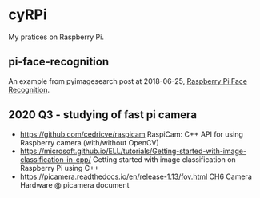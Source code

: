 # cyRPi #

My pratices on Raspberry Pi.

## pi-face-recognition ##
An example from pyimagesearch post at 2018-06-25, [Raspberry Pi Face Recognition](https://www.pyimagesearch.com/2018/06/25/raspberry-pi-face-recognition).

## 2020 Q3 - studying of fast pi camera ##

* https://github.com/cedricve/raspicam RaspiCam: C++ API for using Raspberry camera (with/without OpenCV)
* https://microsoft.github.io/ELL/tutorials/Getting-started-with-image-classification-in-cpp/  Getting started with image classification on Raspberry Pi using C++
* https://picamera.readthedocs.io/en/release-1.13/fov.html CH6 Camera Hardware @ picamera document
